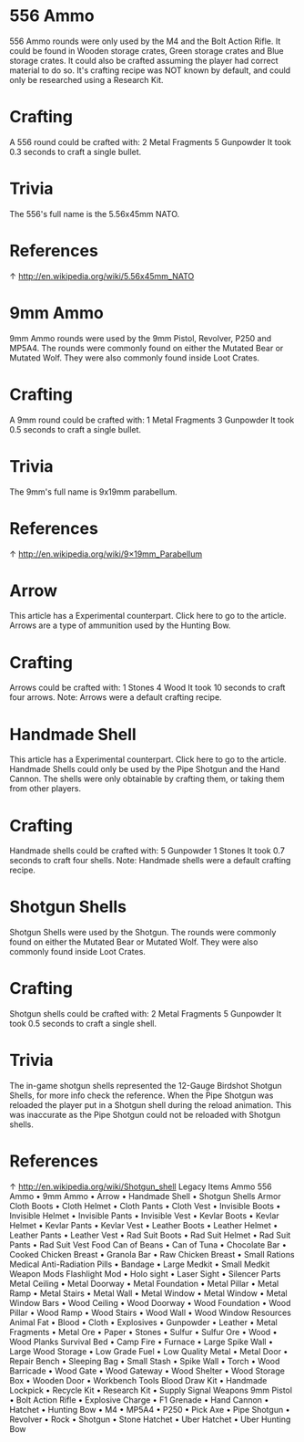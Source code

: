 # 556 Ammo

556 Ammo rounds were only used by the M4 and the Bolt Action Rifle.
It could be found in Wooden storage crates, Green storage crates and Blue storage crates.
It could also be crafted assuming the player had correct material to do so. It's crafting recipe was NOT known by default, and could only be researched using a Research Kit. 
# Crafting

A 556 round could be crafted with:
2 Metal Fragments
5 Gunpowder
It took 0.3 seconds to craft a single bullet.
# Trivia

The 556's full name is the 5.56x45mm NATO.
# References

↑ http://en.wikipedia.org/wiki/5.56x45mm_NATO
# 9mm Ammo

9mm Ammo rounds were used by the 9mm Pistol, Revolver, P250 and MP5A4. The rounds were commonly found on either the Mutated Bear or Mutated Wolf. They were also commonly found inside Loot Crates.
# Crafting

A 9mm round could be crafted with:
1 Metal Fragments
3 Gunpowder
It took 0.5 seconds to craft a single bullet.
# Trivia

The 9mm's full name is 9x19mm parabellum.
# References

↑ http://en.wikipedia.org/wiki/9×19mm_Parabellum
# Arrow

This article has a Experimental counterpart. Click here to go to the article.
Arrows are a type of ammunition used by the Hunting Bow.
# Crafting

Arrows could be crafted with:
1 Stones
4 Wood
It took 10 seconds to craft four arrows.
Note: Arrows were a default crafting recipe.
# Handmade Shell

This article has a Experimental counterpart. Click here to go to the article.
Handmade Shells could only be used by the Pipe Shotgun and the Hand Cannon. The shells were only obtainable by crafting them, or taking them from other players.
# Crafting

Handmade shells could be crafted with:
5 Gunpowder
1 Stones
It took 0.7 seconds to craft four shells.
Note: Handmade shells were a default crafting recipe.
# Shotgun Shells

Shotgun Shells were used by the Shotgun. The rounds were commonly found on either the Mutated Bear or Mutated Wolf. They were also commonly found inside Loot Crates.
# Crafting

Shotgun shells could be crafted with:
2 Metal Fragments
5 Gunpowder
It took 0.5 seconds to craft a single shell.
# Trivia

The in-game shotgun shells represented the 12-Gauge Birdshot Shotgun Shells, for more info check the reference.
When the Pipe Shotgun was reloaded the player put in a Shotgun shell during the reload animation. This was inaccurate as the Pipe Shotgun could not be reloaded with Shotgun shells.
# References

↑ http://en.wikipedia.org/wiki/Shotgun_shell
Legacy Items
Ammo
556 Ammo • 9mm Ammo • Arrow • Handmade Shell • Shotgun Shells
Armor
Cloth Boots • Cloth Helmet • Cloth Pants • Cloth Vest • Invisible Boots • Invisible Helmet • Invisible Pants • Invisible Vest • Kevlar Boots • Kevlar Helmet • Kevlar Pants • Kevlar Vest • Leather Boots • Leather Helmet • Leather Pants • Leather Vest • Rad Suit Boots • Rad Suit Helmet • Rad Suit Pants • Rad Suit Vest
Food
Can of Beans • Can of Tuna • Chocolate Bar • Cooked Chicken Breast • Granola Bar • Raw Chicken Breast • Small Rations
Medical
Anti-Radiation Pills • Bandage • Large Medkit • Small Medkit
Weapon Mods
Flashlight Mod • Holo sight • Laser Sight • Silencer
Parts
Metal Ceiling • Metal Doorway • Metal Foundation • Metal Pillar • Metal Ramp • Metal Stairs • Metal Wall • Metal Window • Metal Window • Metal Window Bars • Wood Ceiling • Wood Doorway • Wood Foundation • Wood Pillar • Wood Ramp • Wood Stairs • Wood Wall • Wood Window
Resources
Animal Fat • Blood • Cloth • Explosives • Gunpowder • Leather • Metal Fragments • Metal Ore • Paper • Stones • Sulfur • Sulfur Ore • Wood • Wood Planks
Survival
Bed • Camp Fire • Furnace • Large Spike Wall • Large Wood Storage • Low Grade Fuel • Low Quality Metal • Metal Door • Repair Bench • Sleeping Bag • Small Stash • Spike Wall • Torch • Wood Barricade • Wood Gate • Wood Gateway • Wood Shelter • Wood Storage Box • Wooden Door • Workbench
Tools
Blood Draw Kit • Handmade Lockpick • Recycle Kit • Research Kit • Supply Signal
Weapons
9mm Pistol • Bolt Action Rifle • Explosive Charge • F1 Grenade • Hand Cannon • Hatchet • Hunting Bow • M4 • MP5A4 • P250 • Pick Axe • Pipe Shotgun • Revolver • Rock • Shotgun • Stone Hatchet • Uber Hatchet • Uber Hunting Bow
